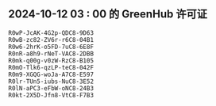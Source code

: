## 2024-10-12 03 : 00 的 GreenHub 许可证
```
R0wP-JcAK-4G2p-QDC8-9D63
R0wB-zc82-ZV6r-r6C8-04B1
R0w6-2hrK-o5FD-7uC8-6E8F
R0nR-a8h9-rNeT-VAC8-2DBB
R0mk-q00g-v0zW-RzC8-B105
R0mO-Tlk6-qzLP-teC8-042F
R0m9-XGQG-woJa-A7C8-E597
R0lr-TUn5-iubs-NuC8-3E52
R0lN-aPC3-eFbW-oNC8-24B3
R0kt-2X5D-Jfn8-VtC8-F7B3
```
